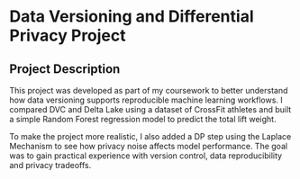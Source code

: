 # Data Versioning and Differential Privacy Project

## Project Description

This project was developed as part of my coursework to better understand how data versioning supports reproducible machine learning workflows. I compared DVC and Delta Lake using a dataset of CrossFit athletes and built a simple Random Forest regression model to predict the total lift weight.

To make the project more realistic, I also added a DP step using the Laplace Mechanism to see how privacy noise affects model performance. The goal was to gain practical experience with version control, data reproducibility and privacy tradeoffs.
